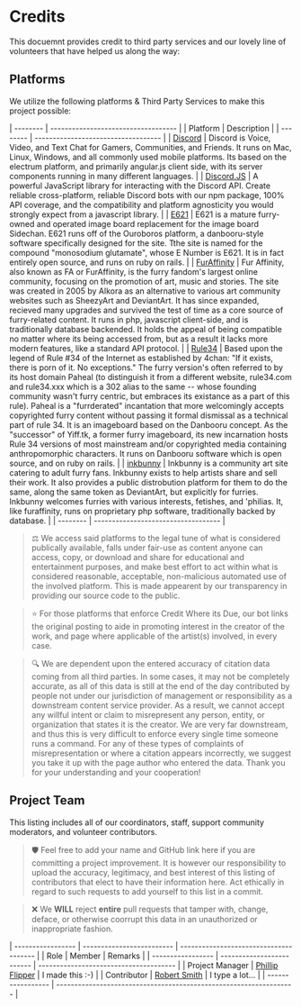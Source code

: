 # Credits

This docuemnt provides credit to third party services and our lovely line of volunteers that have helped us along the way:

## Platforms

We utilize the following platforms & Third Party Services to make this project possible:

| -------- | ----------------------------------- |
| Platform | Description                         |
| -------- | ----------------------------------- |
| [Discord](https://www.discord.com/) | Discord is Voice, Video, and Text Chat for Gamers, Communities, and Friends.  It runs on Mac, Linux, Windows, and all commonly used mobile platforms. Its based on the electrum platform, and primarily angular.js client side, with its server components running in many different languages. |
| [Discord.JS](https://github.com/discordjs) | A powerful JavaScript library for interacting with the Discord API.  Create reliable cross-platform, reliable Discord bots with our npm package, 100% API coverage, and the compatibility and platform agnosticity you would strongly expect from a javascript library. | 
| [E621](https://www.e621.net/) | E621 is a mature furry-owned and operated image board replacement for the image board Sidechan.  E621 runs off of the Ouroboros platform, a danbooru-style software specifically designed for the site.  Tthe site is named for the compound "monosodium glutamate", whose E Number is E621.  It is in fact entirely open source, and runs on ruby on rails. |
| [FurAffinity](https://www.furaffinity.com/) | Fur Affinity, also known as FA or FurAffinity, is the furry fandom's largest online community, focusing on the promotion of art, music and stories.  The site was created in 2005 by Alkora as an alternative to various art community websites such as SheezyArt and DeviantArt.  It has since expanded, recieved many upgrades and survived the test of time as a core source of furry-related content.  It runs in php, javascript client-side, and is traditionally database backended.  It holds the appeal of being compatible no matter where its being accessed from, but as a result it lacks more modern features, like a standard API protocol. |
| [Rule34](https://rule34.paheal.net/) | Based upon the legend of Rule #34 of the Internet as established by 4chan:  "If it exists, there is porn of it.  No exceptions."  The furry version's often referred to by its host domain Paheal (to distinguish it from a different website,  rule34.com and rule34.xxx which is a 302 alias to the same -- whose founding community wasn't furry centric, but embraces its existance as a part of this rule).  Paheal is a "furrderated"  incantation that more welcomingly accepts copyrighted furry content without passing it formal dismissal as a technical part of rule 34.  It is an imageboard based on the Danbooru concept. As the "successor" of Yiff.tk, a former furry imageboard,  its new incarnation hosts Rule 34 versions of most mainstream and/or copyrighted media containing anthropomorphic characters.  It runs on Danbooru software which is open source, and on ruby on rails. |
| [inkbunny](https://www.inkbunny.com) | Inkbunny is a community art site catering to adult furry fans.  Inkbunny exists to help artists share and sell their work.  It also provides a public distrobution platform for them to do the same, along the same token as DeviantArt, but explicitly for furries.  Inkbunny welcomes furries with various interests, fetishes, and 'philias.  It, like furaffinity, runs on proprietary php software, traditionally backed by database.  |
| -------- | ----------------------------------- |

> ⚖️ We access said platforms to the legal tune of what is considered publically available, falls under fair-use as content anyone can access, copy, or download and share for educational and entertainment purposes, and make best effort to act within what is considered reasonable,  acceptable, non-malicious automated use of the involved platform.  This is made appearent by our transparency in providing our source code to the public.

> ⭐ For those platforms that enforce Credit Where its Due, our bot links the original posting to aide in promoting interest in the creator of the work, and page where applicable of the artist(s) involved, in every case.

> 🔍 We are dependent upon the entered accuracy of citation data coming from all third parties.  In some cases, it may not be completely accurate, as all of this data is still at the end of the day contributed by people not under our jurisdiction of management or responsibility as a downstream content service provider.  As a result, we cannot accept any willful intent or claim to misrepresent any person, entity, or organization that states it is the creator.  We are very far downstream, and thus this is very difficult to enforce every single time someone runs a command.  For any of these types of complaints of misrepresentation or where a citation appears incorrectly, we suggest you take it up with the page author who entered the data.  Thank you for your understanding and your cooperation!

## Project Team

This listing includes all of our coordinators, staff, support community moderators, and volunteer contributors.

> 🛡️ Feel free to add your name and GitHub link here if you are committing a project improvement.  It is however our responsibility to upload the accuracy, legitimacy, and best interest of this listing of contributors that elect to have their information here.  Act ethically in regard to such requests to add yourself to this list in a commit.

> ❌ We **WILL** reject __**entire**__ pull requests that tamper with, change, deface, or otherwise coorrupt this data in an unauthorized or inappropriate fashion.

| ----------------- | ------------------------- | -------------------------------------- |
| Role              | Member                    | Remarks                                |
| ----------------- | ------------------------- | -------------------------------------- |
| Project Manager   | [Phillip Flipper](https://github.com/FlippedCodes) | I made this :-) |
| Contributor       | [Robert Smith](https://github.com/loopyd) | I type a lot... |
| ----------------- | ------------------------------------------------------------------ |